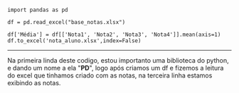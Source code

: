 ```

import pandas as pd

df = pd.read_excel("base_notas.xlsx")

df['Média'] = df[['Nota1', 'Nota2', 'Nota3', 'Nota4']].mean(axis=1)
df.to_excel('nota_aluno.xlsx',index=False)

```

---
Na primeira linda deste codigo, estou importanto uma biblioteca do python,
e dando um nome a ela "**PD**", logo após criamos um df e fizemos a leitura do excel que tinhamos criado com as notas, na terceira linha estamos exibindo as notas.

